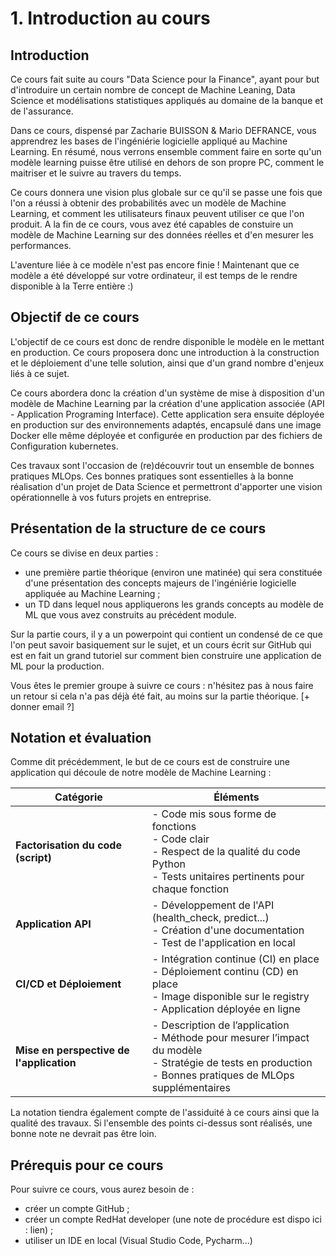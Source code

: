# 1. Introduction au cours

## Introduction 

Ce cours fait suite au cours "Data Science pour la Finance", ayant pour but d'introduire un certain nombre de concept de Machine Leaning, Data Science et modélisations statistiques appliqués au domaine de la banque et de l'assurance. 

Dans ce cours, dispensé par Zacharie BUISSON & Mario DEFRANCE, vous apprendrez les bases de l'ingéniérie logicielle appliqué au Machine Learning. En résumé, nous verrons ensemble comment faire en sorte qu'un modèle learning puisse être utilisé en dehors de son propre PC, comment le maitriser et le suivre au travers du temps.

Ce cours donnera une vision plus globale sur ce qu'il se passe une fois que l'on a réussi à obtenir des probabilités avec un modèle de Machine Learning, et comment les utilisateurs finaux peuvent utiliser ce que l'on produit. A la fin de ce cours, vous avez été capables de constuire un modèle de Machine Learning sur des données réelles et d'en mesurer les performances.

L'aventure liée à ce modèle n'est pas encore finie ! Maintenant que ce modèle a été développé sur votre ordinateur, il est temps de le rendre disponible à la Terre entière :)

## Objectif de ce cours

L'objectif de ce cours est donc de rendre disponible le modèle en le mettant en production. Ce cours proposera donc une introduction à la construction et le déploiement d'une telle solution, ainsi que d'un grand nombre d'enjeux liés à ce sujet.

Ce cours abordera donc la création d'un système de mise à disposition d'un modèle de Machine Learning par la création d'une application associée (API - Application Programing Interface). Cette application sera ensuite déployée en production sur des environnements adaptés, encapsulé dans une image Docker elle même déployée et configurée en production par des fichiers de Configuration kubernetes. 

Ces travaux sont l'occasion de (re)découvrir tout un ensemble de bonnes pratiques MLOps. Ces bonnes pratiques sont essentielles à la bonne réalisation d'un projet de Data Science et permettront d'apporter une vision opérationnelle à vos futurs projets en entreprise.

## Présentation de la structure de ce cours

Ce cours se divise en deux parties : 
- une première partie théorique (environ une matinée) qui sera constituée d'une présentation des concepts majeurs de l'ingéniérie logicielle appliquée au Machine Learning ;
- un TD dans lequel nous appliquerons les grands concepts au modèle de ML que vous avez construits au précédent module.

Sur la partie cours, il y a un powerpoint qui contient un condensé de ce que l'on peut savoir basiquement sur le sujet, et un cours écrit sur GitHub qui est en fait un grand tutoriel sur comment bien construire une application de ML pour la production.

Vous êtes le premier groupe à suivre ce cours : n'hésitez pas à nous faire un retour si cela n'a pas déjà été fait, au moins sur la partie théorique.
[+ donner email ?]

## Notation et évaluation

Comme dit précédemment, le but de ce cours est de construire une application qui découle de notre modèle de Machine Learning : 


| **Catégorie**                        | **Éléments**                            |
|-------------------------------------|-----------------------------------------|
| **Factorisation du code (script)**  | - Code mis sous forme de fonctions <br>  - Code clair <br> - Respect de la qualité du code Python <br> - Tests unitaires pertinents pour chaque fonction |
| **Application API**                     | - Développement de l'API (health_check, predict...) <br> - Création d'une documentation <br> - Test de l'application en local |
| **CI/CD et Déploiement**            | - Intégration continue (CI) en place <br> - Déploiement continu (CD) en place <br> - Image disponible sur le registry <br> - Application déployée en ligne |
| **Mise en perspective de l'application** | - Description de l’application <br> - Méthode pour mesurer l’impact du modèle <br> - Stratégie de tests en production <br> - Bonnes pratiques de MLOps supplémentaires |

La notation tiendra également compte de l'assiduité à ce cours ainsi que la qualité des travaux. Si l'ensemble des points ci-dessus sont réalisés, une bonne note ne devrait pas être loin.

## Prérequis pour ce cours 

Pour suivre ce cours, vous aurez besoin de :
- créer un compte GitHub ;
- créer un compte RedHat developer (une note de procédure est dispo ici : lien) ;
- utiliser un IDE en local (Visual Studio Code, Pycharm...)

